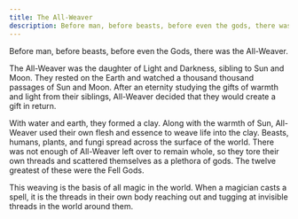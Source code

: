 ```yaml
---
title: The All-Weaver
description: Before man, before beasts, before even the gods, there was the All-Weaver.
---
```


Before man, before beasts, before even the Gods, there was the All-Weaver.

The All-Weaver was the daughter of Light and Darkness, sibling to Sun and Moon. They rested on the Earth and watched a thousand thousand passages of Sun and Moon. After an eternity studying the gifts of warmth and light from their siblings, All-Weaver decided that they would create a gift in return.

With water and earth, they formed a clay. Along with the warmth of Sun, All-Weaver used their own flesh and essence to weave life into the clay. Beasts, humans, plants, and fungi spread across the surface of the world. There was not enough of All-Weaver left over to remain whole, so they tore their own threads and scattered themselves as a plethora of gods. The twelve greatest of these were the Fell Gods.

This weaving is the basis of all magic in the world. When a magician casts a spell, it is the threads in their own body reaching out and tugging at invisible threads in the world around them.
